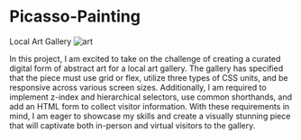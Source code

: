 # Picasso-Painting
Local Art Gallery
![art](https://user-images.githubusercontent.com/107902020/230208339-bf8208d9-9db4-48c7-85c5-957d1cc38f10.png)

In this project, I am excited to take on the challenge of creating a curated digital form of abstract art for a local art gallery. The gallery has specified that the piece must use grid or flex, utilize three types of CSS units, and be responsive across various screen sizes. Additionally, I am required to implement z-index and hierarchical selectors, use common shorthands, and add an HTML form to collect visitor information. With these requirements in mind, I am eager to showcase my skills and create a visually stunning piece that will captivate both in-person and virtual visitors to the gallery.
